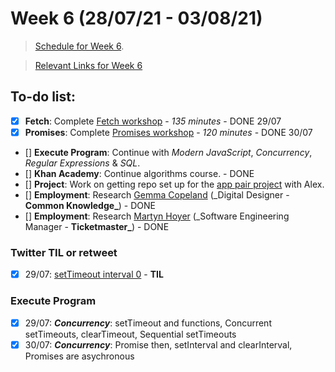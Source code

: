 # Week 6 (28/07/21 - 03/08/21)

> [Schedule for Week 6](https://learn.foundersandcoders.com/course/syllabus/pre-app-7/schedule/).

> [Relevant Links for Week 6](https://mjow1999.github.io/FAC-Links/)

## To-do list:

- [x] **Fetch**: Complete [Fetch workshop](https://learn.foundersandcoders.com/workshops/learn-fetch/) - _135 minutes_ - DONE 29/07
- [x] **Promises**: Complete [Promises workshop](https://learn.foundersandcoders.com/workshops/promise-practice/) - _120 minutes_ - DONE 30/07
- [] **Execute Program**: Continue with _Modern JavaScript_, _Concurrency_, _Regular Expressions_ & _SQL_.
- [] **Khan Academy**: Continue algorithms course. - DONE
- [] **Project**: Work on getting repo set up for the [app pair project]() with Alex.
- [] **Employment**: Research [Gemma Copeland](https://gemmacope.land/) (\_Digital Designer - **Common Knowledge\_**) - DONE
- [] **Employment**: Research [Martyn Hoyer](https://www.linkedin.com/in/martynhoyer/?originalSubdomain=uk) (\_Software Engineering Manager - **Ticketmaster\_**) - DONE

### Twitter TIL or retweet

- [x] 29/07: [setTimeout interval 0](https://twitter.com/michWills99/status/1420730551225442312?s=20) - **TIL**

### Execute Program

- [x] 29/07: **_Concurrency_**: setTimeout and functions, Concurrent setTimeouts, clearTimeout, Sequential setTimeouts
- [x] 30/07: **_Concurrency_**: Promise then, setInterval and clearInterval, Promises are asychronous
